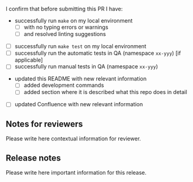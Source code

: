 I confirm that before submitting this PR I have:

- successfully run `make` on my local environment
  - [ ] with no typing errors or warnings
  - [ ] and resolved linting suggestions
- [ ] successfully run `make test` on my local environment
- [ ] successfully run the automatic tests in QA (namespace `xx-yyy`) [if applicable]
- [ ] successfully run manual tests in QA (namespace `xx-yyy`)
- updated this README with new relevant information
  - [ ] added development commands
  - [ ] added section where it is described what this repo does in detail
- [ ] updated Confluence with new relevant information

## Notes for reviewers

Please write here contextual information for reviewer.

## Release notes

Please write here important information for this release.

